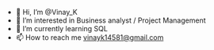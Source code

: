 - 👋 Hi, I’m @Vinay_K
- 👀 I’m interested in Business analyst / Project Management
- 🌱 I’m currently learning SQL
- 📫 How to reach me vinayk14581@gmail.com
